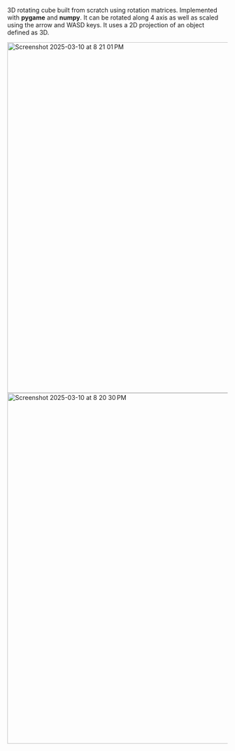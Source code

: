 3D rotating cube built from scratch using rotation matrices. Implemented with **pygame** and **numpy**. It can be rotated along 4 axis as well as scaled using the arrow and WASD keys. It uses a 2D projection of an object defined as 3D.


<img width="801" alt="Screenshot 2025-03-10 at 8 21 01 PM" src="https://github.com/user-attachments/assets/8c5e5c96-028c-4aa6-aeef-cf75ebc68083" />
<img width="801" alt="Screenshot 2025-03-10 at 8 20 30 PM" src="https://github.com/user-attachments/assets/1493d09f-7ae1-44ed-a1f5-2089d5717aa1" />
